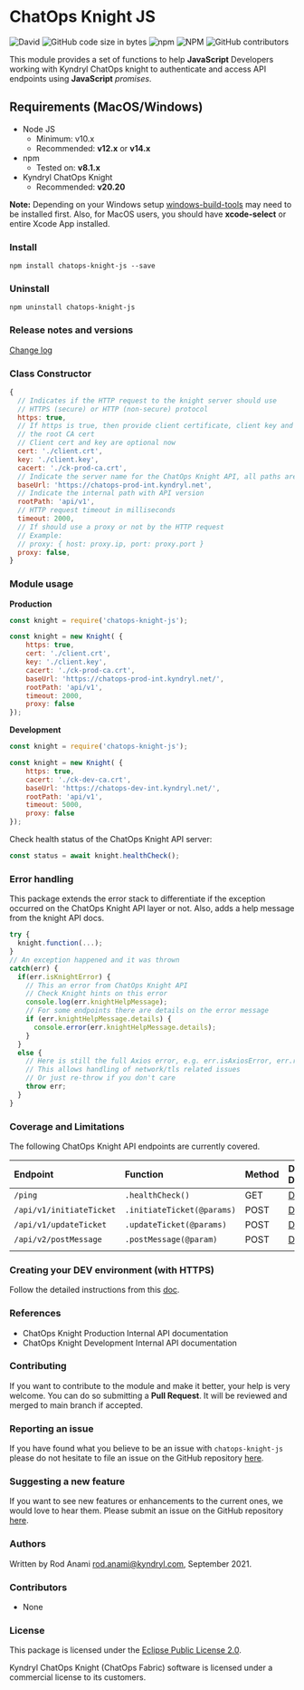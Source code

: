 # ChatOps Knight JS
<img alt="David" src="https://img.shields.io/david/rod4n4m1/chatops-knight-js">
<img alt="GitHub code size in bytes" src="https://img.shields.io/github/languages/code-size/rod4n4m1/chatops-knight-js">
<img alt="npm" src="https://img.shields.io/npm/dm/chatops-knight-js">
<img alt="NPM" src="https://img.shields.io/npm/l/chatops-knight-js">
<img alt="GitHub contributors" src="https://img.shields.io/github/contributors/rod4n4m1/chatops-knight-js">

This module provides a set of functions to help **JavaScript** Developers working with Kyndryl ChatOps knight to authenticate and access API endpoints using **JavaScript** _promises_.

## Requirements (MacOS/Windows)

* Node JS
  * Minimum: v10.x
  * Recommended: **v12.x** or **v14.x**
* npm
  * Tested on: **v8.1.x**
* Kyndryl ChatOps Knight
  * Recommended: **v20.20**

**Note:** Depending on your Windows setup [windows-build-tools](https://www.npmjs.com/package/windows-build-tools) may need to be installed first. Also, for MacOS users, you should have **xcode-select** or entire Xcode App installed.

### Install

`npm install chatops-knight-js --save`

### Uninstall

`npm uninstall chatops-knight-js`

### Release notes and versions

[Change log](./CHANGELOG.md)

### Class Constructor

```javascript
{
  // Indicates if the HTTP request to the knight server should use
  // HTTPS (secure) or HTTP (non-secure) protocol
  https: true,
  // If https is true, then provide client certificate, client key and
  // the root CA cert
  // Client cert and key are optional now
  cert: './client.crt',
  key: './client.key',
  cacert: './ck-prod-ca.crt',
  // Indicate the server name for the ChatOps Knight API, all paths are relative to this one
  baseUrl: 'https://chatops-prod-int.kyndryl.net',
  // Indicate the internal path with API version
  rootPath: 'api/v1',
  // HTTP request timeout in milliseconds
  timeout: 2000,
  // If should use a proxy or not by the HTTP request
  // Example:
  // proxy: { host: proxy.ip, port: proxy.port }
  proxy: false,
}
```

### Module usage

**Production**

```javascript
const knight = require('chatops-knight-js');

const knight = new Knight( {
    https: true,
    cert: './client.crt',
    key: './client.key',
    cacert: './ck-prod-ca.crt',
    baseUrl: 'https://chatops-prod-int.kyndryl.net/',
    rootPath: 'api/v1',
    timeout: 2000,
    proxy: false
});
```

**Development**

```javascript
const knight = require('chatops-knight-js');

const knight = new Knight( {
    https: true,
    cacert: './ck-dev-ca.crt',
    baseUrl: 'https://chatops-dev-int.kyndryl.net/',
    rootPath: 'api/v1',
    timeout: 5000,
    proxy: false
});
```

Check health status of the ChatOps Knight API server:

```javascript
const status = await knight.healthCheck();
```


### Error handling

This package extends the error stack to differentiate if the exception occurred on the ChatOps Knight API layer or not. Also, adds a help message from the knight API docs.

```javascript
try {
  knight.function(...);
}
// An exception happened and it was thrown
catch(err) {
  if(err.isKnightError) {
    // This an error from ChatOps Knight API
    // Check Knight hints on this error
    console.log(err.knightHelpMessage);
    // For some endpoints there are details on the error message
    if (err.knightHelpMessage.details) {
      console.error(err.knightHelpMessage.details);
    }
  }
  else {
    // Here is still the full Axios error, e.g. err.isAxiosError, err.response, err.request
    // This allows handling of network/tls related issues
    // Or just re-throw if you don't care
    throw err;
  }
}
```

### Coverage and Limitations

The following ChatOps Knight API endpoints are currently covered.

| **Endpoint** | **Function** | **Method** | **Dev Doc** |
|:--------------|:--------------|:--------------|:--------------:|
| `/ping` | `.healthCheck()` | GET | [Doc](docs/health-check.md) |
| `/api/v1/initiateTicket` | `.initiateTicket(@params)` | POST | [Doc](docs/initiate-ticket.md) |
| `/api/v1/updateTicket` | `.updateTicket(@params)` | POST | [Doc](docs/update-ticket.md) |
| `/api/v2/postMessage` | `.postMessage(@param)` | POST | [Doc](docs/post-message.md) |
|  |  |  |  |


### Creating your DEV environment (with HTTPS)

Follow the detailed instructions from this [doc](dev/environment-build.md).

### References

  * ChatOps Knight Production Internal API documentation
  * ChatOps Knight Development Internal API documentation


### Contributing
If you want to contribute to the module and make it better, your help is very welcome. You can do so submitting a **Pull Request**. It will be reviewed and merged to main branch if accepted.

### Reporting an issue
If you have found what you believe to be an issue with `chatops-knight-js` please do not hesitate to file an issue on the GitHub repository [here](https://github.com/rod4n4m1/chatops-knight-js/issues/new?template=bug-report.md).

### Suggesting a new feature
If you want to see new features or enhancements to the current ones, we would love to hear them. Please submit an issue on the GitHub repository [here](https://github.com/rod4n4m1/chatops-knight-js/issues/new?template=new-feature.md).

### Authors
Written by Rod Anami <rod.anami@kyndryl.com>, September 2021.

### Contributors
* None

### License
This package is licensed under the [Eclipse Public License 2.0](https://opensource.org/licenses/EPL-2.0).

Kyndryl ChatOps Knight (ChatOps Fabric) software is licensed under a commercial license to its customers.
